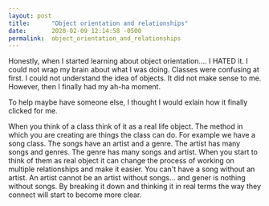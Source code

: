```yaml
---
layout: post
title:      "Object orientation and relationships"
date:       2020-02-09 12:14:58 -0500
permalink:  object_orientation_and_relationships
---
```



Honestly, when I started learning about object orientation.... I HATED it. I could not wrap my brain about what I was doing. Classes were confusing at first. I could not understand the idea of objects. It did not make sense to me. However, then I finally had my ah-ha moment.

To help maybe have someone else, I thought I would exlain how it finally clicked for me. 

When you think of a class think of it as a real life object. The method in which you are creating are things the class can do. For example we have a song class. The songs have an artist and a genre. The artist has many songs and genres. The genre has many songs and artist. When you start to think of them as real object it can change the process of working on multiple relationships and make it easier. You can't have a song without an artist. An artist cannot be an artist without songs... and gener is nothing without songs. By breaking it down and thinking it in real terms the way they connect will start to become more clear. 
